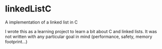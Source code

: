 # linkedListC
A implementation of a linked list in C

I wrote this as a learning project to learn a bit about C and linked lists.
It was not written with any particular goal in mind (performance, safety, memory footprint...)
